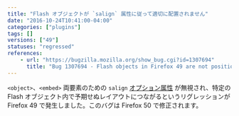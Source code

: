 ```yaml
---
title: "Flash オブジェクトが `salign` 属性に従って適切に配置されません"
date: "2016-10-24T10:41:00-04:00"
categories: ["plugins"]
tags: []
versions: ["49"]
statuses: "regressed"
references:
    - url: "https://bugzilla.mozilla.org/show_bug.cgi?id=1307694"
      title: "Bug 1307694 - Flash objects in Firefox 49 are not positioned according to the salign attribute"
---
```

`<object>`、`<embed>` 両要素のための `salign` [オプション属性](https://helpx.adobe.com/flash/kb/flash-object-embed-tag-attributes.html#main_Optional_attributes) が無視され、特定の Flash オブジェクト内で予期せぬレイアウトにつながるというリグレッションが Firefox 49 で発生しました。このバグは Firefox 50 で修正されます。
